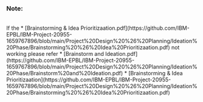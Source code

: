 <h3>Note:</h1><br>
If the * [Brainstorming & Idea Prioritizaation.pdf](https://github.com/IBM-EPBL/IBM-Project-20955-1659767896/blob/main/Project%20Design%20%26%20Planning/Ideation%20Phase/Brainstorming%20%26%20Idea%20Prioritizaation.pdf) not working please refer  * [Brainstorm and Ideation.pdf](https://github.com/IBM-EPBL/IBM-Project-20955-1659767896/blob/main/Project%20Design%20%26%20Planning/Ideation%20Phase/Brainstorm%20and%20Ideation.pdf)
* [Brainstorming & Idea Prioritizaation](https://github.com/IBM-EPBL/IBM-Project-20955-1659767896/blob/main/Project%20Design%20%26%20Planning/Ideation%20Phase/Brainstorming%20%26%20Idea%20Prioritizaation.pdf)
